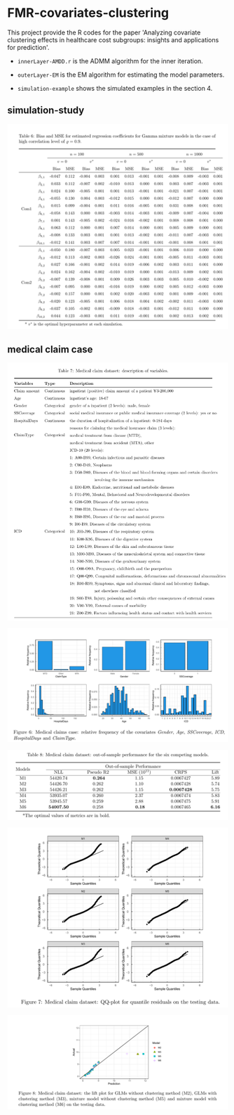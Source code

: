 # FMR-covariates-clustering

This project provide the R codes for the paper 'Analyzing covariate clustering effects in healthcare cost subgroups: insights and applications for prediction'.

- `innerLayer-AMDD.r` is the ADMM algorithm for the inner iteration.

- `outerLayer-EM` is the EM algorithm for estimating the model parameters.

- `simulation-example` shows the simulated examples in the section 4.

## simulation-study

![](README_md_files/f9b7f000-7e0d-11ee-984d-ffcfba59542a.jpeg?v=1&type=image)

## medical claim case

![](README_md_files/fed8f4d0-7e0d-11ee-984d-ffcfba59542a.jpeg?v=1&type=image)

![](README_md_files/02e4e020-7e0e-11ee-984d-ffcfba59542a.jpeg?v=1&type=image)

![](README_md_files/0b0e42f0-7e0e-11ee-984d-ffcfba59542a.jpeg?v=1&type=image)

![](README_md_files/0ebc7de0-7e0e-11ee-984d-ffcfba59542a.jpeg?v=1&type=image)

![](README_md_files/11e7f440-7e0e-11ee-984d-ffcfba59542a.jpeg?v=1&type=image)
